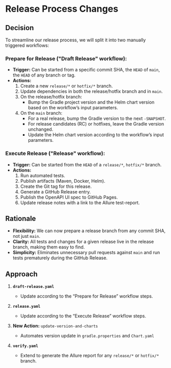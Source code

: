 # Release Process Changes

## Decision

To streamline our release process, we will split it into two manually triggered workflows:
### Prepare for Release ("Draft Release" workflow):
- **Trigger:** Can be started from a specific commit SHA, the `HEAD` of `main`, the `HEAD` of any branch or tag.
- **Actions:**
  1. Create a new `release/*` or `hotfix/*` branch.
  2. Update dependencies in both the release/hotfix branch and in `main`.
  3. On the release/hotfix branch:
     - Bump the Gradle project version and the Helm chart version based on the workflow’s input parameters.
  4. On the `main` branch:
      - For a real release, bump the Gradle version to the next `-SNAPSHOT`.
      - For release candidates (RC) or hotfixes, leave the Gradle version unchanged.
      - Update the Helm chart version according to the workflow’s input parameters.
### Execute Release ("Release" workflow):
- **Trigger:** Can be started from the `HEAD` of a `release/*`, `hotfix/*` branch.
- **Actions:**
    1) Run automated tests.
    2) Publish artifacts (Maven, Docker, Helm).
    3) Create the Git tag for this release.
    4) Generate a GitHub Release entry.
    5) Publish the OpenAPI UI spec to GitHub Pages.
    6) Update release notes with a link to the Allure test-report.

## Rationale

- **Flexibility:** We can now prepare a release branch from any commit SHA, not just `main`.
- **Clarity:** All tests and changes for a given release live in the release branch, making them easy to find.
- **Simplicity:** Eliminates unnecessary pull requests against `main` and run tests prematurely during the GitHub Release.


## Approach 

1. **`draft-release.yaml`**
    - Update according to the “Prepare for Release” workflow steps.

2. **`release.yaml`**
    - Update according to the “Execute Release” workflow steps.

3. **New Action:** `update-version-and-charts`
    - Automates version update in `gradle.properties` and `Chart.yaml`

4. **`verify.yaml`**
    - Extend to generate the Allure report for any `release/*` or `hotfix/*` branch.
